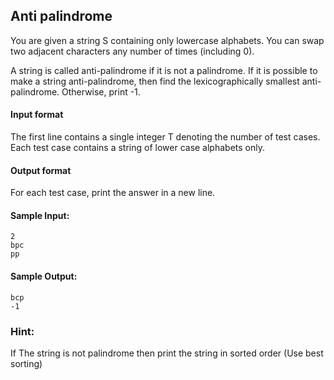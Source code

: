 ## Anti palindrome
You are given a string S containing only lowercase alphabets. You can swap two adjacent characters any number of times (including 0).

A string is called anti-palindrome if it is not a palindrome. If it is possible to make a string anti-palindrome, then find the lexicographically smallest anti-palindrome. Otherwise, print -1.

#### Input format
The first line contains a single integer T denoting the number of test cases.
Each test case contains a string  of lower case alphabets only.

#### Output format
For each test case, print the answer in a new line.

#### Sample Input:
```
2
bpc
pp
```
#### Sample Output:

````
bcp
-1
````

### Hint:
If The string is not palindrome then print the string in sorted order (Use best sorting)
